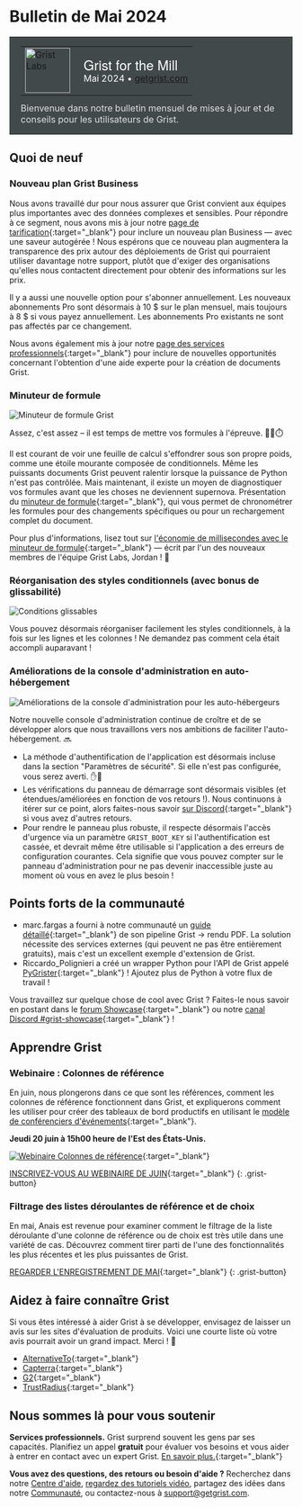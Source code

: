 # Bulletin de Mai 2024

<style>
  /* restaurer certains défauts mal remplacés */
  .newsletter-header .table {
    background-color: initial;
    border: initial;
  }
  .newsletter-header .table > tbody > tr > td {
    padding: initial;
    border: initial;
    vertical-align: initial;
  }
  .newsletter-header img.header-img {
    padding: initial;
    max-width: initial;
    display: initial;
    padding: initial;
    line-height: initial;
    background-color: initial;
    border: initial;
    border-radius: initial;
    margin: initial;
  }

  /* copier les styles de la newsletter, avec un préfixe pour une spécificité suffisante */
  .newsletter-header .header {
    border: none;
    padding: 0;
    margin: 0;
  }
  .newsletter-header table > tbody > tr > td.header-image {
    width: 80px;
    padding-right: 16px;
  }
  .newsletter-header table > tbody > tr > td.header-text {
    background-color: #42494B;
    padding: 16px 20px;
  }
  .newsletter-header table.header-top {
    border: none;
    padding: 0;
    margin: 0;
    width: 100%;
  }
  .header-title {
    font-family: Helvetica Neue, Helvetica, Arial, sans-serif;
    font-size: 24px;
    line-height: 28px;
    color: #FFFFFF;
  }
  .header-month {
    color: #FFFFFF;
  }
  .header-welcome {
    margin-top: 12px;
    color: #FFFFFF;
  }
  .newsletter-summary {
    background-color: #e3fff5;
    margin: 0;
    padding: 10px;
  }
  .newsletter-summary-header {
    text-align: center;
    padding-bottom: 10px;
    border-bottom: 1px solid lightgrey;
  }
  .newsletter-summary ul {
    padding-left: 20px;
  }
  .newsletter-summary li {
    margin-bottom: 10px;
  }
  .newsletter-summary li p {
    margin: 0px
  }
</style>
<div class="newsletter-header">
<table class="header" cellpadding="0" cellspacing="0" border="0"><tr>
  <td class="header-text">
    <table class="header-top"><tr>
      <td class="header-image">
        <a href="https://www.getgrist.com">
          <img class="header-img" src="/images/newsletters/grist-labs.png" width="80" height="80" alt="Grist Labs" border="0">
        </a>
      </td>
      <td class="header-top-text">
        <div class="header-title">Grist for the Mill</div>
        <div class="header-month">Mai 2024
          &#8226; <a href="https://www.getgrist.com/">getgrist.com</a></div>
      </td>
    </tr></table>
    <div class="header-welcome" style="color: #e0e0e0;">
      Bienvenue dans notre bulletin mensuel de mises à jour et de conseils pour les utilisateurs de Grist.
    </div>
  </td>
</tr></table>
</div>

## Quoi de neuf

### Nouveau plan Grist Business

Nous avons travaillé dur pour nous assurer que Grist convient aux équipes plus importantes avec des données complexes et sensibles. Pour répondre à ce segment, nous avons mis à jour notre [page de tarification](https://www.getgrist.com/pricing/){:target="\_blank"} pour inclure un nouveau plan Business — avec une saveur autogérée ! Nous espérons que ce nouveau plan augmentera la transparence des prix autour des déploiements de Grist qui pourraient utiliser davantage notre support, plutôt que d'exiger des organisations qu'elles nous contactent directement pour obtenir des informations sur les prix.

Il y a aussi une nouvelle option pour s'abonner annuellement. Les nouveaux abonnements Pro sont désormais à 10 $ sur le plan mensuel, mais toujours à 8 $ si vous payez annuellement. Les abonnements Pro existants ne sont pas affectés par ce changement.

Nous avons également mis à jour notre [page des services professionnels](https://www.getgrist.com/professional-services/){:target="\_blank"} pour inclure de nouvelles opportunités concernant l'obtention d'une aide experte pour la création de documents Grist.

### Minuteur de formule

![Minuteur de formule Grist](../images/newsletters/2024-05/formula-timer.gif)

Assez, c'est assez – il est temps de mettre vos formules à l'épreuve. 🏃‍♀️⏱️

Il est courant de voir une feuille de calcul s'effondrer sous son propre poids, comme une étoile mourante composée de conditionnels. Même les puissants documents Grist peuvent ralentir lorsque la puissance de Python n'est pas contrôlée. Mais maintenant, il existe un moyen de diagnostiquer vos formules avant que les choses ne deviennent supernova. Présentation du [minuteur de formule](https://support.getgrist.com/formula-timer/){:target="\_blank"}, qui vous permet de chronométrer les formules pour des changements spécifiques ou pour un rechargement complet du document.

Pour plus d'informations, lisez tout sur [l'économie de millisecondes avec le minuteur de formule](https://www.getgrist.com/blog/optimizing-formulas-with-grists-new-formula-timer/){:target="\_blank"} — écrit par l'un des nouveaux membres de l'équipe Grist Labs, Jordan ! 👋

### Réorganisation des styles conditionnels (avec bonus de glissabilité)

![Conditions glissables](../images/newsletters/2024-05/draggable-conditions.gif)

Vous pouvez désormais réorganiser facilement les styles conditionnels, à la fois sur les lignes et les colonnes ! Ne demandez pas comment cela était accompli auparavant !

### Améliorations de la console d'administration en auto-hébergement

![Améliorations de la console d'administration pour les auto-hébergeurs](../images/newsletters/2024-05/admin-console.gif)

Notre nouvelle console d'administration continue de croître et de se développer alors que nous travaillons vers nos ambitions de faciliter l'auto-hébergement. 🔜

* La méthode d'authentification de l'application est désormais incluse dans la section "Paramètres de sécurité". Si elle n'est pas configurée, vous serez averti. ✋🤨
* Les vérifications du panneau de démarrage sont désormais visibles (et étendues/améliorées en fonction de vos retours !). Nous continuons à itérer sur ce point, alors faites-nous savoir [sur Discord](https://discord.com/invite/MYKpYQ3fbP){:target="\_blank"} si vous avez d'autres retours.
* Pour rendre le panneau plus robuste, il respecte désormais l'accès d'urgence via un paramètre `GRIST_BOOT_KEY` si l'authentification est cassée, et devrait même être utilisable si l'application a des erreurs de configuration courantes. Cela signifie que vous pouvez compter sur le panneau d'administration pour ne pas devenir inaccessible juste au moment où vous en avez le plus besoin !

## Points forts de la communauté

* marc.fargas a fourni à notre communauté un [guide détaillé](https://community.getgrist.com/t/pdf-rendering-with-apitemplate-io-pipedream/4984){:target="\_blank"} de son pipeline Grist → rendu PDF. La solution nécessite des services externes (qui peuvent ne pas être entièrement gratuits), mais c'est un excellent exemple d'extension de Grist.
* Riccardo_Polignieri a créé un wrapper Python pour l'API de Grist appelé [PyGrister](https://community.getgrist.com/t/pygrister-a-python-client-for-the-grist-api/5015){:target="\_blank"} ! Ajoutez plus de Python à votre flux de travail !

Vous travaillez sur quelque chose de cool avec Grist ? Faites-le nous savoir en postant dans le [forum Showcase](https://community.getgrist.com/c/showcase/8){:target="\_blank"} ou notre [canal Discord #grist-showcase](https://discord.gg/MYKpYQ3fbP){:target="\_blank"} !

## Apprendre Grist

### Webinaire : Colonnes de référence

En juin, nous plongerons dans ce que sont les références, comment les colonnes de référence fonctionnent dans Grist, et expliquerons comment les utiliser pour créer des tableaux de bord productifs en utilisant le [modèle de conférenciers d'événements](https://templates.getgrist.com/iCJe3aXg7Ha4/Event-Speakers){:target="\_blank"}.

**Jeudi 20 juin à 15h00 heure de l'Est des États-Unis.**

[![Webinaire Colonnes de référence](../images/newsletters/2024-05/06.20.24%20OG%20Image.png)](https://www.getgrist.com/webinars/reference-columns/?utm_source=support-newsletter&utm_medium=internal&utm_campaign=build-webinar&utm_term=june-2024){:target="\_blank"}

[INSCRIVEZ-VOUS AU WEBINAIRE DE JUIN](https://www.getgrist.com/webinars/reference-columns/?utm_source=support-newsletter&utm_medium=internal&utm_campaign=build-webinar&utm_term=june-2024){:target="\_blank"}
{: .grist-button}

### Filtrage des listes déroulantes de référence et de choix

En mai, Anais est revenue pour examiner comment le filtrage de la liste déroulante d'une colonne de référence ou de choix est très utile dans une variété de cas. Découvrez comment tirer parti de l'une des fonctionnalités les plus récentes et les plus puissantes de Grist.

[REGARDER L'ENREGISTREMENT DE MAI](https://www.getgrist.com/webinars/reference-filtering-grist-webinar/){:target="\_blank"}
{: .grist-button}

## Aidez à faire connaître Grist
Si vous êtes intéressé à aider Grist à se développer, envisagez de laisser un avis sur les sites d'évaluation de produits. Voici une courte liste où votre avis pourrait avoir un grand impact. Merci ! 🙏

* [AlternativeTo](https://alternativeto.net/software/grist/about/){:target="\_blank"}
* [Capterra](https://www.capterra.com/p/232821/Grist/){:target="\_blank"}
* [G2](https://www.g2.com/products/grist){:target="\_blank"}
* [TrustRadius](https://www.trustradius.com/products/grist/){:target="\_blank"}

## Nous sommes là pour vous soutenir

**Services professionnels.** Grist surprend souvent les gens par ses capacités. Planifiez un appel **gratuit** pour évaluer vos besoins et vous aider à entrer en contact avec un expert Grist. [En savoir plus.](https://www.getgrist.com/professional-services/){:target="\_blank"}

**Vous avez des questions, des retours ou besoin d'aide ?** Recherchez dans notre [Centre d'aide](../index.md), [regardez des tutoriels vidéo](https://www.youtube.com/channel/UCx0ioQrrC-bIrkmZ7ZULr0g/playlists), partagez des idées dans notre [Communauté](https://community.getgrist.com), ou contactez-nous à <support@getgrist.com>.